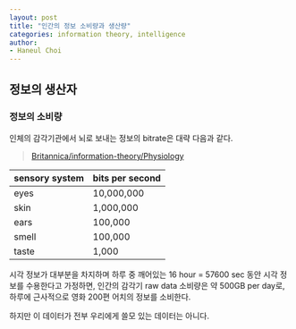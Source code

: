 ```yaml
---
layout: post
title: "인간의 정보 소비량과 생산량"
categories: information theory, intelligence
author:
- Haneul Choi
---
```


## 정보의 생산자

### 정보의 소비량

인체의 감각기관에서 뇌로 보내는 정보의 bitrate은 대략 다음과 같다. 
> [Britannica/information-theory/Physiology](www.britannica.com/science/information-theory/Physiology)

sensory system | bits per second
---|---
eyes | 10,000,000
skin | 1,000,000
ears | 100,000
smell	| 100,000
taste	| 1,000

시각 정보가 대부분을 차지하며 하루 중 깨어있는 16 hour = 57600 sec 동안 시각 정보를 수용한다고 가정하면, 인간의 감각기 raw data 소비량은 약 500GB per day로, 하루에 근사적으로 영화 200편 어치의 정보를 소비한다.

하지만 이 데이터가 전부 우리에게 쓸모 있는 데이터는 아니다. 
